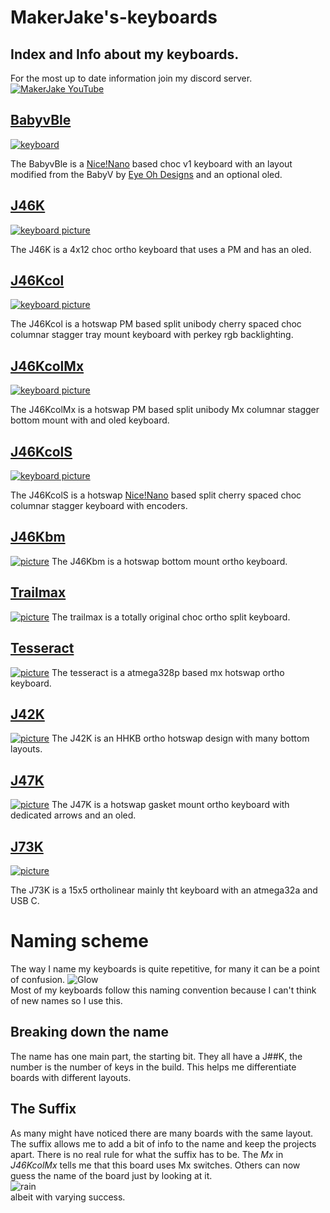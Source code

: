 # MakerJake's-keyboards
## Index and Info about my keyboards.
For the most up to date information join my discord server.
<br> [![MakerJake YouTube](https://img.shields.io/badge/Discord-5865F2?style=for-the-badge&logo=discord&logoColor=white)](https://discord.gg/ktUDJ3w) 



## [BabyvBle](https://github.com/MakerJake01/MakerJakes-keyboards/tree/main/BabyvBle)
[![keyboard](https://i.imgur.com/8DEd4Qf.jpg)](https://github.com/MakerJake01/MakerJakes-keyboards/tree/main/BabyvBle)

The BabyvBle is a [Nice!Nano](https://nicekeyboards.com/nice-nano/) based choc v1 keyboard with an layout modified from the BabyV by [Eye Oh Designs](https://www.instagram.com/eyeohdesigns/?hl=en) and an optional oled. 

## [J46K](https://github.com/MakerJake01/J46K)
[![keyboard picture](https://i.imgur.com/nBb76GL.jpg)](https://github.com/MakerJake01/J46K)

The J46K is a 4x12 choc ortho keyboard that uses a PM and has an oled. 

## [J46Kcol](https://github.com/MakerJake01/MakerJakes-keyboards/tree/main/J46kcol)
[![keyboard picture](https://i.imgur.com/pvrKhou.jpg)](https://github.com/MakerJake01/MakerJakes-keyboards/tree/main/J46kcol)

The J46Kcol is a hotswap PM based split unibody cherry spaced choc columnar stagger tray mount keyboard with perkey rgb backlighting.

## [J46KcolMx](https://github.com/MakerJake01/MakerJakes-keyboards/tree/main/J46KcolMx)
[![keyboard picture](https://i.imgur.com/ZqfN8o0.jpg)](https://github.com/MakerJake01/MakerJakes-keyboards/tree/main/J46KcolMx)

The J46KcolMx is a hotswap PM based split unibody Mx columnar stagger bottom mount with and oled keyboard.

## [J46KcolS](https://github.com/MakerJake01/MakerJakes-keyboards/tree/main/J46KcolS)
[![keyboard picture](https://i.imgur.com/WfKBlX8.jpg)](https://github.com/MakerJake01/MakerJakes-keyboards/tree/main/J46KcolS)

The J46KcolS is a hotswap [Nice!Nano](https://nicekeyboards.com/nice-nano/) based split cherry spaced choc columnar stagger keyboard with encoders.

## [J46Kbm]()
[![picture]()]()
The J46Kbm is a hotswap bottom mount ortho keyboard. 

## [Trailmax]()
[![picture]()]()
The trailmax is a totally original choc ortho split keyboard. 

## [Tesseract]()
[![picture]()]()
The tesseract is a atmega328p based mx hotswap ortho keyboard. 

## [J42K]()
[![picture]()]()
The J42K is an HHKB ortho hotswap design with many bottom layouts. 

## [J47K]()
[![picture]()]()
The J47K is a hotswap gasket mount ortho keyboard with dedicated arrows and an oled.

## [J73K](https://github.com/MakerJake01/J73K_keyboard)
[![picture](https://i.imgur.com/buBXmyS_d.webp?maxwidth=640&shape=thumb&fidelity=medium)](https://github.com/MakerJake01/J73K_keyboard)

The J73K is a 15x5 ortholinear mainly tht keyboard with an atmega32a and USB C.  

# Naming scheme 
The way I name my keyboards is quite repetitive, for many it can be a point of confusion. 
![Glow](https://i.imgur.com/2NWn8AT.png) 
<br>Most of my keyboards follow this naming convention because I can't think of new names so I use this.
## Breaking down the name 
The name has one main part, the starting bit. They all have a J##K, the number is the number of keys in the build. This helps me differentiate boards with different layouts. 
## The Suffix
As many might have noticed there are many boards with the same layout. The suffix allows me to add a bit of info to the name and keep the projects apart. There is no real rule for what the suffix has to be. The *Mx* in *J46KcolMx* tells me that this board uses Mx switches. Others can now guess the name of the board just by looking at it. 
<br> ![rain](https://i.imgur.com/5BmTmrQ.png)
<br>  albeit with varying success. 
